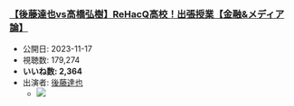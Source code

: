 ### [【後藤達也vs高橋弘樹】ReHacQ高校！出張授業【金融&メディア論】](https://www.youtube.com/watch?v=8mz4ro3C4KQ)
-   公開日: 2023-11-17
-   視聴数: 179,274
-   **いいね数: 2,364**
-   出演者: [後藤達也](/rehacq_fan/people/後藤達也 "wikilink")
    - [![](https://img.youtube.com/vi/8mz4ro3C4KQ/hqdefault.jpg)](https://www.youtube.com/watch?v=8mz4ro3C4KQ)
